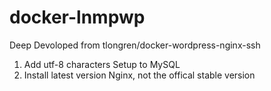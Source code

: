 # docker-lnmpwp

Deep Devoloped from tlongren/docker-wordpress-nginx-ssh

1. Add utf-8 characters Setup to MySQL
2. Install latest version Nginx, not the offical stable version
